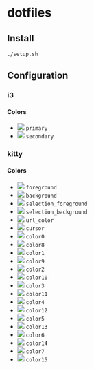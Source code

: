 # dotfiles

## Install

```sh
./setup.sh
```

## Configuration

### i3
#### Colors

- ![](https://img.shields.io/static/v1?label=&message=000000&color=000000) `primary`
- ![](https://img.shields.io/static/v1?label=&message=D88F12&color=D88F12) `secondary`

### kitty
#### Colors

- ![](https://img.shields.io/static/v1?label=&message=E5E1CF&color=E5E1CF) `foreground`
- ![](https://img.shields.io/static/v1?label=&message=0B0E14&color=0B0E14) `background`
- ![](https://img.shields.io/static/v1?label=&message=E5E1CF&color=E5E1CF) `selection_foreground`
- ![](https://img.shields.io/static/v1?label=&message=FF3333&color=FF3333) `selection_background`
- ![](https://img.shields.io/static/v1?label=&message=0087BD&color=0087BD) `url_color`
- ![](https://img.shields.io/static/v1?label=&message=FF3333&color=FF3333) `cursor`
- ![](https://img.shields.io/static/v1?label=&message=000000&color=000000) `color0`
- ![](https://img.shields.io/static/v1?label=&message=323232&color=323232) `color8`
- ![](https://img.shields.io/static/v1?label=&message=FF3333&color=FF3333) `color1`
- ![](https://img.shields.io/static/v1?label=&message=FF6565&color=FF6565) `color9`
- ![](https://img.shields.io/static/v1?label=&message=B8CC52&color=B8CC52) `color2`
- ![](https://img.shields.io/static/v1?label=&message=E9FE83&color=E9FE83) `color10`
- ![](https://img.shields.io/static/v1?label=&message=E6C446&color=E6C446) `color3`
- ![](https://img.shields.io/static/v1?label=&message=FFF778&color=FFF778) `color11`
- ![](https://img.shields.io/static/v1?label=&message=36A3D9&color=36A3D9) `color4`
- ![](https://img.shields.io/static/v1?label=&message=68D4FF&color=68D4FF) `color12`
- ![](https://img.shields.io/static/v1?label=&message=F07078&color=F07078) `color5`
- ![](https://img.shields.io/static/v1?label=&message=FFA3AA&color=FFA3AA) `color13`
- ![](https://img.shields.io/static/v1?label=&message=95E5CB&color=95E5CB) `color6`
- ![](https://img.shields.io/static/v1?label=&message=C7FFFC&color=C7FFFC) `color14`
- ![](https://img.shields.io/static/v1?label=&message=FFFFFF&color=FFFFFF) `color7`
- ![](https://img.shields.io/static/v1?label=&message=FFFFFF&color=FFFFFF) `color15`
